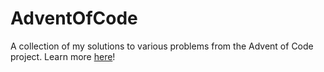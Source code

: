 # AdventOfCode
A collection of my solutions to various problems from the Advent of Code project. Learn more [here](https://adventofcode.com)!

